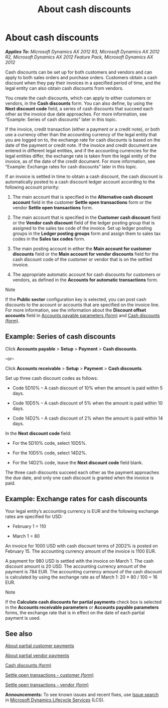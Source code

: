 ﻿---
title: About cash discounts
TOCTitle: About cash discounts
ms:assetid: 3fdf236c-0d8b-49b9-9e2d-6ec3645cc976
ms:mtpsurl: https://technet.microsoft.com/en-us/library/Aa496945(v=AX.60)
ms:contentKeyID: 36056710
ms.date: 04/18/2014
mtps_version: v=AX.60
f1_keywords:
- discounts
- discount
- early
---

# About cash discounts 


_**Applies To:** Microsoft Dynamics AX 2012 R3, Microsoft Dynamics AX 2012 R2, Microsoft Dynamics AX 2012 Feature Pack, Microsoft Dynamics AX 2012_

Cash discounts can be set up for both customers and vendors and can apply to both sales orders and purchase orders. Customers obtain a cash discount when they pay their invoices in a specified period of time, and the legal entity can also obtain cash discounts from vendors.

You create the cash discounts, which can apply to either customers or vendors, in the **Cash discounts** form. You can also define, by using the **Next discount code** field, a series of cash discounts that succeed each other as the invoice due date approaches. For more information, see “Example: Series of cash discounts” later in this topic.

If the invoice, credit transaction (either a payment or a credit note), or both use a currency other than the accounting currency of the legal entity that you are logged on to, the exchange rate for cash discounts is based on the date of the payment or credit note. If the invoice and credit document are entered in different legal entities, and if the accounting currencies for the legal entities differ, the exchange rate is taken from the legal entity of the invoice, as of the date of the credit document. For more information, see “Example: Exchange rates for cash discounts” later in this topic.

If an invoice is settled in time to obtain a cash discount, the cash discount is automatically posted to a cash discount ledger account according to the following account priority:

1.  The main account that is specified in the **Alternative cash discount account** field in the customer **Settle open transactions** form or the vendor **Settle open transactions** form.

2.  The main account that is specified in the **Customer cash discount** field or the **Vendor cash discount** field of the ledger posting group that is assigned to the sales tax code of the invoice. Set up ledger posting groups in the **Ledger posting groups** form and assign them to sales tax codes in the **Sales tax codes** form.

3.  The main posting account in either the **Main account for customer discounts** field or the **Main account for vendor discounts** field for the cash discount code of the customer or vendor that is on the settled invoice.

4.  The appropriate automatic account for cash discounts for customers or vendors, as defined in the **Accounts for automatic transactions** form.


> [!NOTE]
> <P>If the <STRONG>Public sector</STRONG> configuration key is selected, you can post cash discounts to the account or accounts that are specified on the invoice line. For more information, see the information about the <STRONG>Discount offset accounts</STRONG> field in <A href="https://technet.microsoft.com/en-us/library/aa596348(v=ax.60)">Accounts payable parameters (form)</A> and <A href="https://technet.microsoft.com/en-us/library/aa590275(v=ax.60)">Cash discounts (form)</A>.</P>



## Example: Series of cash discounts

Click **Accounts payable** \> **Setup** \> **Payment** \> **Cash discounts**.

–or–

Click **Accounts receivable** \> **Setup** \> **Payment** \> **Cash discounts**.

Set up three cash discount codes as follows:

  - Code 5D10% – A cash discount of 10% when the amount is paid within 5 days.

  - Code 10D5% – A cash discount of 5% when the amount is paid within 10 days.

  - Code 14D2% – A cash discount of 2% when the amount is paid within 14 days.

In the **Next discount code** field:

  - For the 5D10% code, select 10D5%.

  - For the 10D5% code, select 14D2%.

  - For the 14D2% code, leave the **Next discount code** field blank.

The three cash discounts succeed each other as the payment approaches the due date, and only one cash discount is granted when the invoice is paid.

## Example: Exchange rates for cash discounts

Your legal entity’s accounting currency is EUR and the following exchange rates are specified for USD:

  - February 1 = 110

  - March 1 = 80

An invoice for 1000 USD with cash discount terms of 20D2% is posted on February 15. The accounting currency amount of the invoice is 1100 EUR.

A payment for 980 USD is settled with the invoice on March 1. The cash discount amount is 20 USD. The accounting currency amount of the payment is 784 EUR. The accounting currency amount of the cash discount is calculated by using the exchange rate as of March 1: 20 \* 80 / 100 = 16 EUR.


> [!NOTE]
> <P>If the <STRONG>Calculate cash discounts for partial payments</STRONG> check box is selected in the <STRONG>Accounts receivable parameters</STRONG> or <STRONG>Accounts payable parameters</STRONG> forms, the exchange rate that is in effect on the date of each partial payment is used.</P>



## See also

[About partial customer payments](about-partial-customer-payments.md)

[About partial vendor payments](about-partial-vendor-payments.md)

[Cash discounts (form)](https://technet.microsoft.com/en-us/library/aa590275\(v=ax.60\))

[Settle open transactions - customer (form)](https://technet.microsoft.com/en-us/library/aa558602\(v=ax.60\))

[Settle open transactions - vendor (form)](https://technet.microsoft.com/en-us/library/aa619609\(v=ax.60\))

  
**Announcements:** To see known issues and recent fixes, use [Issue search](http://go.microsoft.com/fwlink/?linkid=389258) in [Microsoft Dynamics Lifecycle Services](http://go.microsoft.com/fwlink/?linkid=306505) (LCS).

